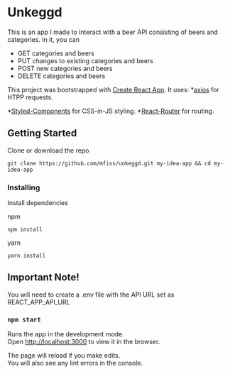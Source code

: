 # Unkeggd

This is an app I made to interact with a beer API consisting of beers and categories. In it, you can
* GET categories and beers
* PUT changes to existing categories and beers
* POST new categories and beers
* DELETE categories and beers

This project was bootstrapped with [Create React App](https://github.com/facebook/create-react-app).
It uses:
  *[axios](https://github.com/axios/axios) for HTPP requests.

  *[Styled-Components](https://github.com/styled-components/styled-components) for CSS-in-JS styling.
  *[React-Router](https://github.com/ReactTraining/react-router) for routing.

## Getting Started

Clone or download the repo

```
git clone https://github.com/mfiss/unkeggd.git my-idea-app && cd my-idea-app

```
### Installing

Install dependencies

npm
```
npm install

```
yarn
```
yarn install

```
## Important Note!
You will need to create a .env file with the API URL set as REACT_APP_API_URL


### `npm start`

Runs the app in the development mode.<br>
Open [http://localhost:3000](http://localhost:3000) to view it in the browser.

The page will reload if you make edits.<br>
You will also see any lint errors in the console.

